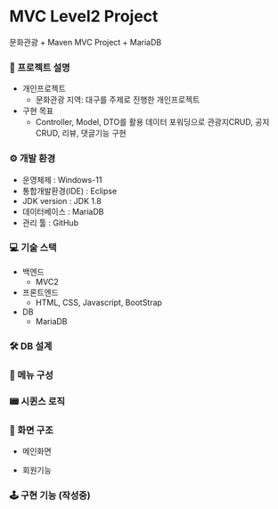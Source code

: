 # MVC Level2 Project
문화관광 + Maven MVC Project + MariaDB

### 📢 프로젝트 설명 
- 개인프로젝트
  - 문화관광 지역: 대구를 주제로 진행한 개인프로젝트
- 구현 목표
  - Controller, Model, DTO를 활용 데이터 포워딩으로 
    관광지CRUD, 공지 CRUD, 리뷰, 댓글기능 구현
    
### ⚙ 개발 환경
- 운영체제 : Windows-11
- 통합개발환경(IDE) : Eclipse
- JDK version : JDK 1.8
- 데이터베이스 : MariaDB
- 관리 툴 : GitHub    

### 💻 기술 스택
- 백엔드
  - MVC2
- 프론트엔드<br>
  - HTML, CSS, Javascript, BootStrap 
- DB<br>
  - MariaDB
  
### 🛠 DB 설계

### 📜 메뉴 구성

### 📟 시퀸스 로직

### 🎥 화면 구조
- 메인화면

- 회원기능

### 🕹 구현 기능 (작성중)
